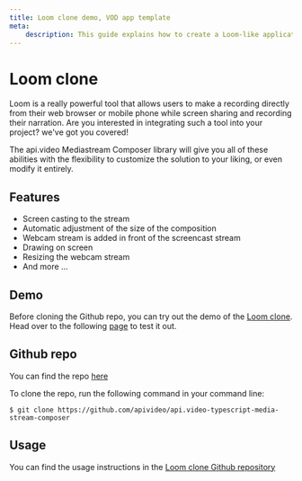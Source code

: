 ```yaml
---
title: Loom clone demo, VOD app template
meta:
    description: This guide explains how to create a Loom-like application with api.video.
---
```


# Loom clone

Loom is a really powerful tool that allows users to make a recording directly from their web browser or mobile phone while screen sharing and recording their narration. Are you interested in integrating such a tool into your project? we've got you covered!

The api.video Mediastream Composer library will give you all of these abilities with the flexibility to customize the solution to your liking, or even modify it entirely.

## Features

- Screen casting to the stream
- Automatic adjustment of the size of the composition
- Webcam stream is added in front of the screencast stream
- Drawing on screen
- Resizing the webcam stream
- And more ...

## Demo

Before cloning the Github repo, you can try out the demo of the [Loom clone](https://record.a.video/). Head over to the following [page](https://record.a.video/) to test it out.

## Github repo

You can find the repo [here](https://github.com/apivideo/api.video-typescript-media-stream-composer)

To clone the repo, run the following command in your command line:

```
$ git clone https://github.com/apivideo/api.video-typescript-media-stream-composer
```

## Usage

You can find the usage instructions in the [Loom clone Github repository](https://github.com/apivideo/api.video-typescript-media-stream-composer#readme)
